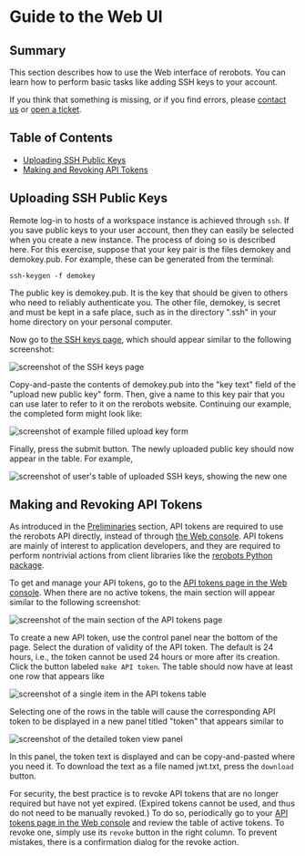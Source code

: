 # Guide to the Web UI

## Summary

This section describes how to use the Web interface of rerobots. You can learn
how to perform basic tasks like adding SSH keys to your account.

If you think that something is missing, or if you find errors, please [contact
us](https://rerobots.net/contact) or [open a
ticket](https://github.com/rerobots/doc-help/issues).

## Table of Contents

* [Uploading SSH Public Keys](#uploading-ssh-public-keys)
* [Making and Revoking API Tokens](#making-and-revoking-api-tokens)

## Uploading SSH Public Keys

Remote log-in to hosts of a workspace instance is achieved through `ssh`. If you
save public keys to your user account, then they can easily be selected when you
create a new instance. The process of doing so is described here. For this
exercise, suppose that your key pair is the files demokey and demokey.pub. For
example, these can be generated from the terminal:

    ssh-keygen -f demokey

The public key is demokey.pub. It is the key that should be given to others who
need to reliably authenticate you. The other file, demokey, is secret and must
be kept in a safe place, such as in the directory ".ssh" in your home directory
on your personal computer.

Now go to [the SSH keys page](https://rerobots.net/sshkeys), which should appear
similar to the following screenshot:

![screenshot of the SSH keys page](/fig/webguide_empty_sshkeys_page.png)

Copy-and-paste the contents of demokey.pub into the "key text" field of the
"upload new public key" form. Then, give a name to this key pair that you can
use later to refer to it on the rerobots website. Continuing our example, the
completed form might look like:

![screenshot of example filled upload key form](/fig/webguide_filled_new_sshkey_upload.png)

Finally, press the submit button. The newly uploaded public key should now
appear in the table. For example,

![screenshot of user's table of uploaded SSH keys, showing the new one](fig/webguide_new_sshkeys_table_item.png)

## Making and Revoking API Tokens

As introduced in the [Preliminaries](prelim.html) section, API tokens are
required to use the rerobots API directly, instead of through [the Web
console](https://rerobots.net/). API tokens are mainly of interest to
application developers, and they are required to perform nontrivial actions from
client libraries like the [rerobots Python package](
https://pypi.org/project/rerobots/).

To get and manage your API tokens, go to the [API tokens page in the Web
console](https://rerobots.net/tokens). When there are no active tokens, the main
section will appear similar to the following screenshot:

![screenshot of the main section of the API tokens page](/fig/webguide_api_tokens_page_empty.png)

To create a new API token, use the control panel near the bottom of the page.
Select the duration of validity of the API token. The default is 24 hours, i.e.,
the token cannot be used 24 hours or more after its creation. Click the button
labeled `make API token`. The table should now have at least one row that
appears like

![screenshot of a single item in the API tokens table](/fig/webguide_api_tokens_table_item.png)

Selecting one of the rows in the table will cause the corresponding API token to
be displayed in a new panel titled "token" that appears similar to

![screenshot of the detailed token view panel](/fig/webguide_api_token_detail.png)

In this panel, the token text is displayed and can be copy-and-pasted where you
need it. To download the text as a file named jwt.txt, press the `download`
button.

For security, the best practice is to revoke API tokens that are no longer
required but have not yet expired. (Expired tokens cannot be used, and thus do
not need to be manually revoked.) To do so, periodically go to your [API tokens
page in the Web console](https://rerobots.net/tokens) and review the table of
active tokens. To revoke one, simply use its `revoke` button in the right
column. To prevent mistakes, there is a confirmation dialog for the revoke
action.
